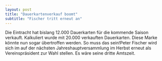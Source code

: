 ```yaml
---
layout: post
title: "Dauerkartenverkauf boomt"
subtitle: "Fischer tritt erneut an"
---
```


Die Eintracht hat bislang 12.000 Dauerkarten für die kommende Saison verkauft. Kalkuliert wurde mit 20.000 verkauften Dauerkarten. Diese Marke könnte nun sogar übertroffen werden. So muss das sein!Peter Fischer wird sich im auf der nächsten Jahreshauptversammlung im Herbst erneut als Vereinspräsident zur Wahl stellen. Es wäre seine dritte Amtszeit.


